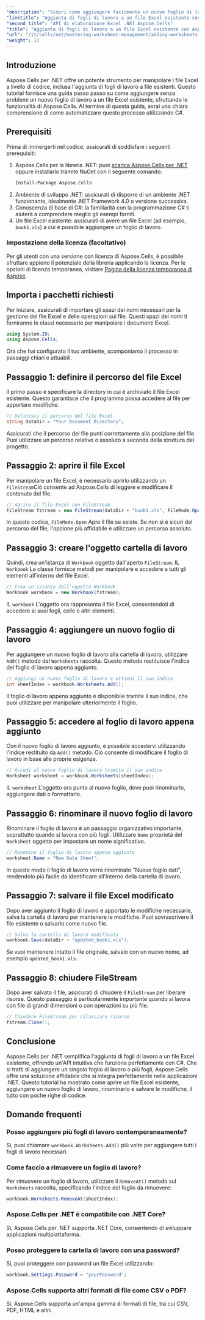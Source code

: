 ```yaml
---
"description": "Scopri come aggiungere facilmente un nuovo foglio di lavoro a un file Excel esistente in .NET utilizzando Aspose.Cells. Questa guida dettagliata copre ogni aspetto, dalla configurazione dell'ambiente al salvataggio del file Excel modificato."
"linktitle": "Aggiunta di fogli di lavoro a un file Excel esistente con Aspose.Cells"
"second_title": "API di elaborazione Excel .NET Aspose.Cells"
"title": "Aggiunta di fogli di lavoro a un file Excel esistente con Aspose.Cells"
"url": "/it/cells/net/mastering-worksheet-management/adding-worksheets-to-existing-excel-file/"
"weight": 13
---
```


## Introduzione

Aspose.Cells per .NET offre un potente strumento per manipolare i file Excel a livello di codice, inclusa l'aggiunta di fogli di lavoro a file esistenti. Questo tutorial fornisce una guida passo passo su come aggiungere senza problemi un nuovo foglio di lavoro a un file Excel esistente, sfruttando le funzionalità di Aspose.Cells. Al termine di questa guida, avrai una chiara comprensione di come automatizzare questo processo utilizzando C#.

## Prerequisiti

Prima di immergerti nel codice, assicurati di soddisfare i seguenti prerequisiti:

1. Aspose.Cells per la libreria .NET: puoi [scarica Aspose.Cells per .NET](https://releases.aspose.com/cells/net/) oppure installarlo tramite NuGet con il seguente comando:
   ```bash
   Install-Package Aspose.Cells
   ```
2. Ambiente di sviluppo .NET: assicurati di disporre di un ambiente .NET funzionante, idealmente .NET Framework 4.0 o versione successiva.
3. Conoscenza di base di C#: la familiarità con la programmazione C# ti aiuterà a comprendere meglio gli esempi forniti.
4. Un file Excel esistente: assicurati di avere un file Excel (ad esempio, `book1.xls`) a cui è possibile aggiungere un foglio di lavoro.

### Impostazione della licenza (facoltativo)

Per gli utenti con una versione con licenza di Aspose.Cells, è possibile sfruttare appieno il potenziale della libreria applicando la licenza. Per le opzioni di licenza temporanea, visitare [Pagina della licenza temporanea di Aspose](https://purchase.aspose.com/temporary-license/).

## Importa i pacchetti richiesti

Per iniziare, assicurati di importare gli spazi dei nomi necessari per la gestione dei file Excel e delle operazioni sui file. Questi spazi dei nomi ti forniranno le classi necessarie per manipolare i documenti Excel.

```csharp
using System.IO;
using Aspose.Cells;
```

Ora che hai configurato il tuo ambiente, scomponiamo il processo in passaggi chiari e attuabili.

## Passaggio 1: definire il percorso del file Excel

Il primo passo è specificare la directory in cui è archiviato il file Excel esistente. Questo garantisce che il programma possa accedere al file per apportare modifiche.

```csharp
// Definisci il percorso del file Excel
string dataDir = "Your Document Directory";
```

Assicurati che il percorso del file punti correttamente alla posizione del file. Puoi utilizzare un percorso relativo o assoluto a seconda della struttura del progetto.

## Passaggio 2: aprire il file Excel

Per manipolare un file Excel, è necessario aprirlo utilizzando un `FileStream`Ciò consente ad Aspose.Cells di leggere e modificare il contenuto del file.

```csharp
// Aprire il file Excel con FileStream
FileStream fstream = new FileStream(dataDir + "book1.xls", FileMode.Open);
```

In questo codice, `FileMode.Open` Apre il file se esiste. Se non si è sicuri del percorso del file, l'opzione più affidabile è utilizzare un percorso assoluto.

## Passaggio 3: creare l'oggetto cartella di lavoro

Quindi, crea un'istanza di `Workbook` oggetto dall'aperto `FileStream`. IL `Workbook` La classe fornisce metodi per manipolare e accedere a tutti gli elementi all'interno del file Excel.

```csharp
// Crea un'istanza dell'oggetto Workbook
Workbook workbook = new Workbook(fstream);
```

IL `workbook` L'oggetto ora rappresenta il file Excel, consentendoti di accedere ai suoi fogli, celle e altri elementi.

## Passaggio 4: aggiungere un nuovo foglio di lavoro

Per aggiungere un nuovo foglio di lavoro alla cartella di lavoro, utilizzare `Add()` metodo del `Worksheets` raccolta. Questo metodo restituisce l'indice del foglio di lavoro appena aggiunto.

```csharp
// Aggiungi un nuovo foglio di lavoro e ottieni il suo indice
int sheetIndex = workbook.Worksheets.Add();
```

Il foglio di lavoro appena aggiunto è disponibile tramite il suo indice, che puoi utilizzare per manipolare ulteriormente il foglio.

## Passaggio 5: accedere al foglio di lavoro appena aggiunto

Con il nuovo foglio di lavoro aggiunto, è possibile accedervi utilizzando l'indice restituito da `Add()` metodo. Ciò consente di modificare il foglio di lavoro in base alle proprie esigenze.

```csharp
// Accedi al nuovo foglio di lavoro tramite il suo indice
Worksheet worksheet = workbook.Worksheets[sheetIndex];
```

IL `worksheet` L'oggetto ora punta al nuovo foglio, dove puoi rinominarlo, aggiungere dati o formattarlo.

## Passaggio 6: rinominare il nuovo foglio di lavoro

Rinominare il foglio di lavoro è un passaggio organizzativo importante, soprattutto quando si lavora con più fogli. Utilizzare `Name` proprietà del `Worksheet` oggetto per impostare un nome significativo.

```csharp
// Rinomina il foglio di lavoro appena aggiunto
worksheet.Name = "New Data Sheet";
```

In questo modo il foglio di lavoro verrà rinominato "Nuovo foglio dati", rendendolo più facile da identificare all'interno della cartella di lavoro.

## Passaggio 7: salvare il file Excel modificato

Dopo aver aggiunto il foglio di lavoro e apportato le modifiche necessarie, salva la cartella di lavoro per mantenere le modifiche. Puoi sovrascrivere il file esistente o salvarlo come nuovo file.

```csharp
// Salva la cartella di lavoro modificata
workbook.Save(dataDir + "updated_book1.xls");
```

Se vuoi mantenere intatto il file originale, salvalo con un nuovo nome, ad esempio `updated_book1.xls`.

## Passaggio 8: chiudere FileStream

Dopo aver salvato il file, assicurati di chiudere il `FileStream` per liberare risorse. Questo passaggio è particolarmente importante quando si lavora con file di grandi dimensioni o con operazioni su più file.

```csharp
// Chiudere FileStream per rilasciare risorse
fstream.Close();
```

## Conclusione

Aspose.Cells per .NET semplifica l'aggiunta di fogli di lavoro a un file Excel esistente, offrendo un'API intuitiva che funziona perfettamente con C#. Che si tratti di aggiungere un singolo foglio di lavoro o più fogli, Aspose.Cells offre una soluzione affidabile che si integra perfettamente nelle applicazioni .NET. Questo tutorial ha mostrato come aprire un file Excel esistente, aggiungere un nuovo foglio di lavoro, rinominarlo e salvare le modifiche, il tutto con poche righe di codice.

## Domande frequenti

### Posso aggiungere più fogli di lavoro contemporaneamente?

Sì, puoi chiamare `workbook.Worksheets.Add()` più volte per aggiungere tutti i fogli di lavoro necessari.

### Come faccio a rimuovere un foglio di lavoro?

Per rimuovere un foglio di lavoro, utilizzare il `RemoveAt()` metodo sul `Worksheets` raccolta, specificando l'indice del foglio da rimuovere:
```csharp
workbook.Worksheets.RemoveAt(sheetIndex);
```

### Aspose.Cells per .NET è compatibile con .NET Core?

Sì, Aspose.Cells per .NET supporta .NET Core, consentendo di sviluppare applicazioni multipiattaforma.

### Posso proteggere la cartella di lavoro con una password?

Sì, puoi proteggere con password un file Excel utilizzando:
```csharp
workbook.Settings.Password = "yourPassword";
```

### Aspose.Cells supporta altri formati di file come CSV o PDF?
Sì, Aspose.Cells supporta un'ampia gamma di formati di file, tra cui CSV, PDF, HTML e altri.